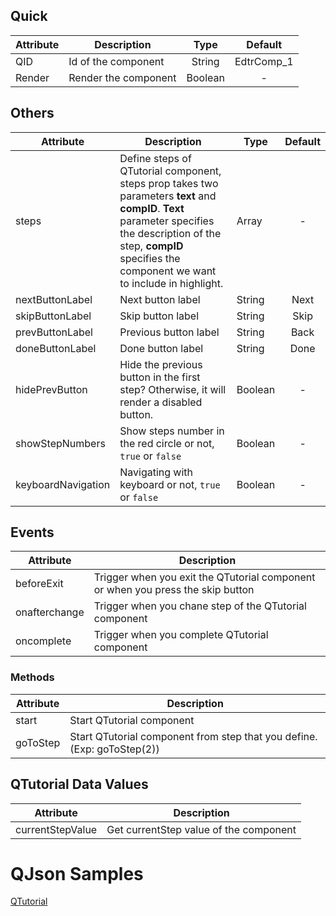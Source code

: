 

## Quick

| Attribute | Description          |  Type   |  Default   |
| --------- | -------------------- | :-----: | :--------: |
| QID       | Id of the component  | String  | EdtrComp_1 |
| Render    | Render the component | Boolean |     -      |

## Others

| Attribute          | Description                                                  | Type    | Default |
| ------------------ | ------------------------------------------------------------ | ------- | :-----: |
| steps              | Define steps of QTutorial component, steps prop takes two parameters **text** and **compID**. **Text** parameter specifies the description of the step, **compID** specifies the component we want to include in highlight. | Array   |    -    |
| nextButtonLabel    | Next button label                                            | String  |  Next   |
| skipButtonLabel    | Skip button label                                            | String  |  Skip   |
| prevButtonLabel    | Previous button label                                        | String  |  Back   |
| doneButtonLabel    | Done button label                                            | String  |  Done   |
| hidePrevButton     | Hide the previous button in the first step? Otherwise, it will render a disabled button. | Boolean |    -    |
| showStepNumbers    | Show steps number in the red circle or not, `true` or `false` | Boolean |    -    |
| keyboardNavigation | Navigating with keyboard or not, `true` or `false`           | Boolean |    -    |

## Events

| Attribute     | Description                                                  |
| ------------- | ------------------------------------------------------------ |
| beforeExit    | Trigger when you exit the QTutorial component or when you press the skip button |
| onafterchange | Trigger when you chane step of the QTutorial component       |
| oncomplete    | Trigger when you complete QTutorial component                |

### Methods

| Attribute | Description                                                  |
| --------- | ------------------------------------------------------------ |
| start     | Start QTutorial component                                    |
| goToStep  | Start QTutorial component from step that you define. (Exp: goToStep(2)) |

### 
## QTutorial Data Values
| Attribute | Description                                                  |
| --------- | ------------------------------------------------------------ |
| currentStepValue     | Get currentStep value of the component                                  |


# QJson Samples
<a href="https://studio.onplateau.com/quick/?q=/qjsons/QTutorialFinalDemo.qjson" target="_blank">QTutorial</a>
